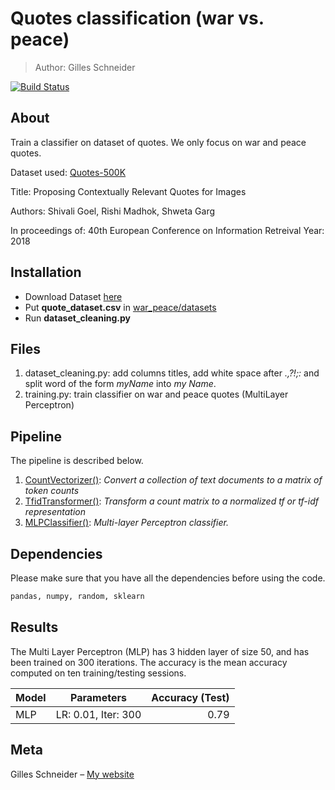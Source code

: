 # Quotes classification (war vs. peace)
> Author: Gilles Schneider


[![Build Status][nlp-image]][nlp-url]

## About
Train a classifier on dataset of quotes. We only focus on war and peace quotes.

Dataset used: [Quotes-500K](https://github.com/ShivaliGoel/Quotes-500K)


Title: Proposing Contextually Relevant Quotes for Images

Authors: Shivali Goel, Rishi Madhok, Shweta Garg

In proceedings of: 40th European Conference on Information Retreival
Year: 2018


## Installation
- Download Dataset [here](https://goo.gl/R3Sa34)
- Put **quote_dataset.csv** in [war_peace/datasets](/datasets)
- Run **dataset_cleaning.py**

## Files
1. dataset_cleaning.py: add columns titles, add white space after *.,?!;:* and split word of the form *myName* into *my Name*.
2. training.py: train classifier on war and peace quotes (MultiLayer Perceptron)

## Pipeline
The pipeline is described below.

1. [CountVectorizer()](https://scikit-learn.org/stable/modules/generated/sklearn.feature_extraction.text.CountVectorizer.html): *Convert a collection of text documents to a matrix of token counts*
2. [TfidTransformer()](https://scikit-learn.org/stable/modules/generated/sklearn.feature_extraction.text.TfidfTransformer.html): *Transform a count matrix to a normalized tf or tf-idf representation*
3. [MLPClassifier()](https://scikit-learn.org/stable/modules/generated/sklearn.neural_network.MLPClassifier.html): *Multi-layer Perceptron classifier.*

## Dependencies

Please make sure that you have all the dependencies before using the code.

```sh
pandas, numpy, random, sklearn
```


## Results
The Multi Layer Perceptron (MLP) has 3 hidden layer of size 50, and has been trained on 300 iterations. The accuracy is the mean accuracy computed on ten training/testing sessions. 

| Model        | Parameters           | Accuracy  (Test)|
| ------------- |:-------------:| -----:|
| MLP     | LR: 0.01, Iter: 300 | 0.79 |


## Meta

Gilles Schneider – [My website](https://gillesschneider.github.io/me/)



<!-- Markdown link & img dfn's -->
[nlp-image]: https://github.com/GillesSchneider/natural-language-processing/
[nlp-url]: https://github.com/GillesSchneider/natural-language-processing/
